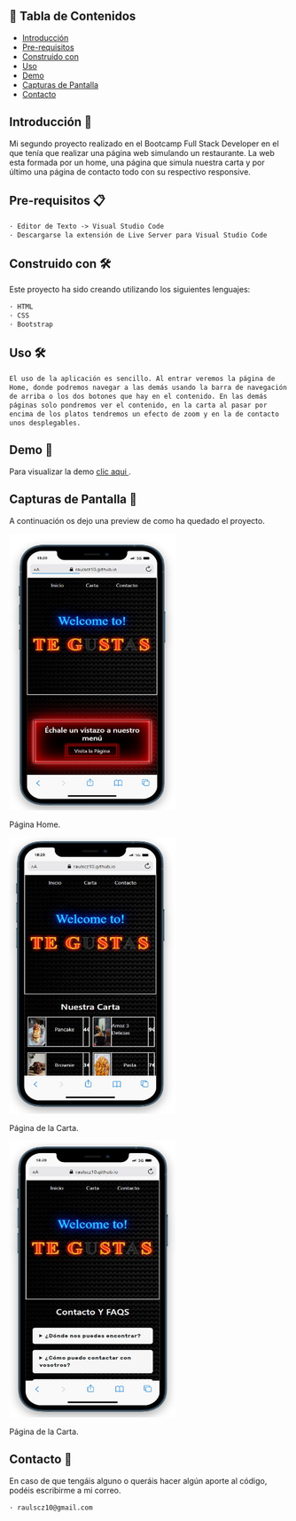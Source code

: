 ## 📝 Tabla de Contenidos

- [Introducción](#Introducción)
- [Pre-requisitos](#Pre-requisitos)
- [Construido con](#Construido)
- [Uso](#uso)
- [Demo](#Demo)
- [Capturas de Pantalla](#CapturasdePantalla)
- [Contacto](#Contacto)

## Introducción 🧐 <a name = "Introducción"></a>

Mi segundo proyecto realizado en el Bootcamp Full Stack Developer en el que tenía que realizar una página web simulando un restaurante. La web esta formada por un home, una página que simula nuestra carta y por último una página de contacto todo con su respectivo responsive.

## Pre-requisitos 📋 <a name = "Pre-requisitos"></a>

    · Editor de Texto -> Visual Studio Code
    · Descargarse la extensión de Live Server para Visual Studio Code

## Construido con 🛠️ <a name = "Construido"></a>

Este proyecto ha sido creando utilizando los siguientes lenguajes:

    · HTML
    · CSS
    · Bootstrap

## Uso 🛠️<a name= "Uso"></a>

    El uso de la aplicación es sencillo. Al entrar veremos la página de Home, donde podremos navegar a las demás usando la barra de navegación de arriba o los dos botones que hay en el contenido. En las demás páginas solo pondremos ver el contenido, en la carta al pasar por encima de los platos tendremos un efecto de zoom y en la de contacto unos desplegables.

## Demo 👀 <a name = "Demo" ></a>

Para visualizar la demo <a href="https://raulscz10.github.io/digital-menu-restaurant/" target="_blank"> clic aqui </a>.
## Capturas de Pantalla  📸 <a name = "CapturasdePantalla"></a>

A continuación os dejo una preview de como ha quedado el proyecto.

<img src="./multimedia/img/captura1.JPG" alt="Home Page" width="300" height="500">

Página Home.

<img src="./multimedia/img/captura2.JPG" alt="Page Menu" width="300" height="500">

Página de la Carta.

<img src="./multimedia/img/captura3.JPG" alt="Page Menu" width="300" height="500">

Página de la Carta.

## Contacto 📧 <a name = "Contacto"></a>

En caso de que tengáis alguno o queráis hacer algún aporte al código, podéis escribirme a mi correo.

    · raulscz10@gmail.com